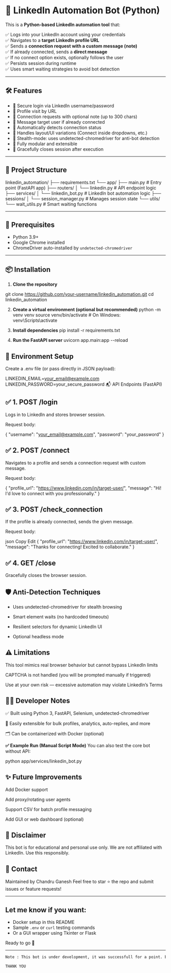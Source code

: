 # 🤖 LinkedIn Automation Bot (Python)

This is a **Python-based LinkedIn automation tool** that:

✅ Logs into your LinkedIn account using your credentials  
✅ Navigates to a **target LinkedIn profile URL**  
✅ Sends a **connection request with a custom message (note)**  
✅ If already connected, sends a **direct message**  
✅ If no connect option exists, optionally follows the user  
✅ Persists session during runtime  
✅ Uses smart waiting strategies to avoid bot detection

---

## 🛠 Features

- 🔐 Secure login via LinkedIn username/password
- 🔗 Profile visit by URL
- 🤝 Connection requests with optional note (up to 300 chars)
- 💬 Message target user if already connected
- 📡 Automatically detects connection status
- 🧠 Handles layout/UI variations (Connect inside dropdowns, etc.)
- 👤 Stealth-mode: uses undetected-chromedriver for anti-bot detection
- 🚀 Fully modular and extensible
- 🧹 Gracefully closes session after execution

---

## 📂 Project Structure

linkedin_automation/
├── requirements.txt
└── app/
├── main.py # Entry point (FastAPI app)
├── routers/
│ └── linkedin.py # API endpoint logic
├── services/
│ └── linkedin_bot.py # LinkedIn bot automation logic
├── sessions/
│ └── session_manager.py # Manages session state
└── utils/
└── wait_utils.py # Smart waiting functions


---

## 🧪 Prerequisites

- Python 3.9+
- Google Chrome installed
- ChromeDriver auto-installed by `undetected-chromedriver`

---

## 📦 Installation

1. **Clone the repository**

git clone https://github.com/your-username/linkedin_automation.git
cd linkedin_automation


2. **Create a virtual environment (optional but recommended)**
python -m venv venv
source venv/bin/activate  # On Windows: venv\Scripts\activate

3. **Install dependencies**
pip install -r requirements.txt

4. **Run the FastAPI server**
uvicorn app.main:app --reload

## 🔐 Environment Setup
Create a .env file (or pass directly in JSON payload):

LINKEDIN_EMAIL=your_email@example.com
LINKEDIN_PASSWORD=your_secure_password
📬 API Endpoints (FastAPI)

## ✅ 1. POST /login
Logs in to LinkedIn and stores browser session.

Request body:

{
  "username": "your_email@example.com",
  "password": "your_password"
}

## ✅ 2. POST /connect
Navigates to a profile and sends a connection request with custom message.

Request body:


{
  "profile_url": "https://www.linkedin.com/in/target-user/",
  "message": "Hi! I'd love to connect with you professionally."
}

## ✅ 3. POST /check_connection
If the profile is already connected, sends the given message.

Request body:

json
Copy
Edit
{
  "profile_url": "https://www.linkedin.com/in/target-user/",
  "message": "Thanks for connecting! Excited to collaborate."
}

## ✅ 4. GET /close
Gracefully closes the browser session.

## 🛡 Anti-Detection Techniques
- Uses undetected-chromedriver for stealth browsing

- Smart element waits (no hardcoded timeouts)

- Resilient selectors for dynamic LinkedIn UI

- Optional headless mode

## ⚠️ Limitations
This tool mimics real browser behavior but cannot bypass LinkedIn limits

CAPTCHA is not handled (you will be prompted manually if triggered)

Use at your own risk — excessive automation may violate LinkedIn’s Terms

## 👨‍💻 Developer Notes
✅ Built using Python 3, FastAPI, Selenium, undetected-chromedriver

🧩 Easily extensible for bulk profiles, analytics, auto-replies, and more

🗂 Can be containerized with Docker (optional)

**✅ Example Run (Manual Script Mode)**
You can also test the core bot without API:

python app/services/linkedin_bot.py

## ✨ Future Improvements
 Add Docker support

 Add proxy/rotating user agents

 Support CSV for batch profile messaging

 Add GUI or web dashboard (optional)

## 🙏 Disclaimer
This bot is for educational and personal use only.
We are not affiliated with LinkedIn. Use this responsibly.

## 📧 Contact
Maintained by Chandru Ganesh
Feel free to star ⭐ the repo and submit issues or feature requests!


---

## Let me know if you want:
- Docker setup in this README
- Sample `.env` or `curl` testing commands
- Or a GUI wrapper using Tkinter or Flask

Ready to go 🚀

---
```bash
Note : This bot is under development, it was successfull for a point. but I get struck in single point, but not to worry i will upload the updates and makes it complete automation in upcoming days.

THANK YOU
